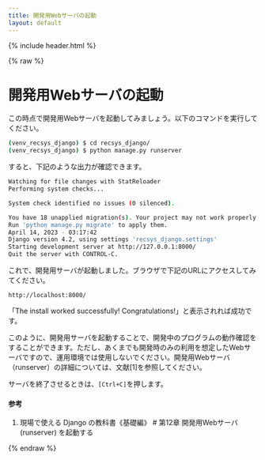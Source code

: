 ```yaml
---
title: 開発用Webサーバの起動
layout: default
---
```


{% include header.html %}

{% raw %}

# 開発用Webサーバの起動

この時点で開発用Webサーバを起動してみましょう。以下のコマンドを実行してください。

```bash
(venv_recsys_django) $ cd recsys_django/
(venv_recsys_django) $ python manage.py runserver
```

すると、下記のような出力が確認できます。

```bash
Watching for file changes with StatReloader
Performing system checks...

System check identified no issues (0 silenced).

You have 18 unapplied migration(s). Your project may not work properly until you apply the migrations for app(s): admin, auth, contenttypes, sessions.
Run 'python manage.py migrate' to apply them.
April 14, 2023 - 03:17:42
Django version 4.2, using settings 'recsys_django.settings'
Starting development server at http://127.0.0.1:8000/
Quit the server with CONTROL-C.
```

これで、開発用サーバが起動しました。ブラウザで下記のURLにアクセスしてみてください。

`http://localhost:8000/`

「The install worked successfully! Congratulations!」と表示されれば成功です。

このように、開発用サーバを起動することで、開発中のプログラムの動作確認をすることができます。ただし、あくまでも開発時のみの利用を想定したWebサーバですので、運用環境では使用しないでください。開発用Webサーバ（runserver）の詳細については、文献[1]を参照してください。

サーバを終了させるときは、`[Ctrl+C]`を押します。

#### 参考
1. 現場で使える Django の教科書《基礎編》 # 第12章 開発用Webサーバ (runserver) を起動する

{% endraw %}
